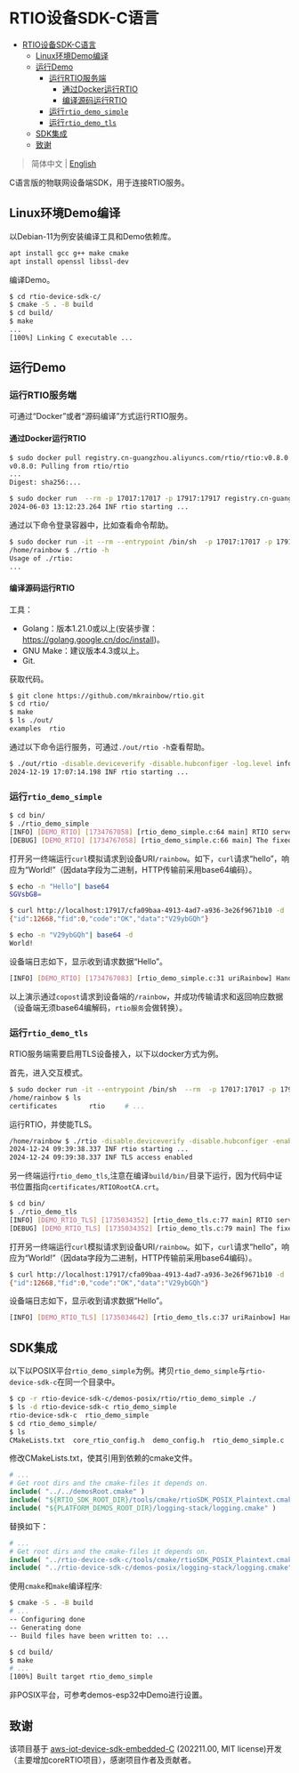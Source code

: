 # RTIO设备SDK-C语言

- [RTIO设备SDK-C语言](#rtio设备sdk-c语言)
  - [Linux环境Demo编译](#linux环境demo编译)
  - [运行Demo](#运行demo)
    - [运行RTIO服务端](#运行rtio服务端)
      - [通过Docker运行RTIO](#通过docker运行rtio)
      - [编译源码运行RTIO](#编译源码运行rtio)
    - [运行`rtio_demo_simple`](#运行rtio_demo_simple)
    - [运行`rtio_demo_tls`](#运行rtio_demo_tls)
  - [SDK集成](#sdk集成)
  - [致谢](#致谢)

> 简体中文 | [English](./README.md)  

C语言版的物联网设备端SDK，用于连接RTIO服务。

## Linux环境Demo编译

以Debian-11为例安装编译工具和Demo依赖库。

```sh
apt install gcc g++ make cmake
apt install openssl libssl-dev
```

编译Demo。

```sh
$ cd rtio-device-sdk-c/
$ cmake -S . -B build
$ cd build/
$ make
...
[100%] Linking C executable ...
```

## 运行Demo

### 运行RTIO服务端

可通过“Docker”或者“源码编译”方式运行RTIO服务。

#### 通过Docker运行RTIO

```sh
$ sudo docker pull registry.cn-guangzhou.aliyuncs.com/rtio/rtio:v0.8.0
v0.8.0: Pulling from rtio/rtio
...
Digest: sha256:...

$ sudo docker run  --rm -p 17017:17017 -p 17917:17917 registry.cn-guangzhou.aliyuncs.com/rtio/rtio:v0.8.0
2024-06-03 13:12:23.264 INF rtio starting ...
```

通过以下命令登录容器中，比如查看命令帮助。

```sh
$ sudo docker run -it --rm --entrypoint /bin/sh  -p 17017:17017 -p 17917:17917 registry.cn-guangzhou.aliyuncs.com/rtio/rtio:v0.8.0
/home/rainbow $ ./rtio -h
Usage of ./rtio: 
...
```

#### 编译源码运行RTIO

工具：

- Golang：版本1.21.0或以上(安装步骤：<https://golang.google.cn/doc/install>)。
- GNU Make：建议版本4.3或以上。
- Git.

获取代码。

```sh
$ git clone https://github.com/mkrainbow/rtio.git
$ cd rtio/
$ make
$ ls ./out/
examples  rtio
```

通过以下命令运行服务，可通过`./out/rtio -h`查看帮助。

```sh
$ ./out/rtio -disable.deviceverify -disable.hubconfiger -log.level info
2024-12-19 17:07:14.198 INF rtio starting ...
```

### 运行`rtio_demo_simple`

```sh
$ cd bin/
$ ./rtio_demo_simple
[INFO] [DEMO_RTIO] [1734767058] [rtio_demo_simple.c:64 main] RTIO server=localhost:17017.
[DEBUG] [DEMO_RTIO] [1734767058] [rtio_demo_simple.c:66 main] The fixed RAM used by RTIO, size=2072 bytes.
```

打开另一终端运行`curl`模拟请求到设备URI`/rainbow`。如下，`curl`请求“hello”，响应为“World!”（因data字段为二进制，HTTP传输前采用base64编码）。

```sh
$ echo -n "Hello"| base64
SGVsbG8=

$ curl http://localhost:17917/cfa09baa-4913-4ad7-a936-3e26f9671b10 -d '{"method":"copost", "uri":"/rainbow","id":12668,"data":"aGVsbG8="}'
{"id":12668,"fid":0,"code":"OK","data":"V29ybGQh"}

$ echo -n "V29ybGQh"| base64 -d
World!
```

设备端日志如下，显示收到请求数据“Hello”。

```sh
[INFO] [DEMO_RTIO] [1734767083] [rtio_demo_simple.c:31 uriRainbow] Handling the copost req with uri=/rainbow, pReqData=hello.
```

以上演示通过`copost`请求到设备端的`/rainbow`，并成功传输请求和返回响应数据（设备端无须base64编解码，`rtio服务`会做转换）。

### 运行`rtio_demo_tls`

RTIO服务端需要启用TLS设备接入，以下以docker方式为例。

首先，进入交互模式。

```sh
$ sudo docker run -it --entrypoint /bin/sh  --rm  -p 17017:17017 -p 17917:17917 registry.cn-guangzhou.aliyuncs.com/rtio/rtio:v0.8.0
/home/rainbow $ ls
certificates        rtio     # ...
```

运行RTIO，并使能TLS。

```sh
/home/rainbow $ ./rtio -disable.deviceverify -disable.hubconfiger -enable.hub.tls -hub.tls.certfile ./certificates/demo_server.crt -hub.tls.keyfile ./certificates/demo_server.key -log.level info
2024-12-24 09:39:38.337 INF rtio starting ...
2024-12-24 09:39:38.337 INF TLS access enabled
```

另一终端运行`rtio_demo_tls`,注意在编译`build/bin/`目录下运行，因为代码中证书位置指向`certificates/RTIORootCA.crt`。

```sh
$ cd bin/
$ ./rtio_demo_tls
[INFO] [DEMO_RTIO_TLS] [1735034352] [rtio_demo_tls.c:77 main] RTIO server=localhost:17017.
[DEBUG] [DEMO_RTIO_TLS] [1735034352] [rtio_demo_tls.c:79 main] The fixed RAM used by RTIO, size=2072 bytes.
```

打开另一终端运行`curl`模拟请求到设备URI`/rainbow`。如下，`curl`请求“hello”，响应为“World!”（因data字段为二进制，HTTP传输前采用base64编码）。

```sh
$ curl http://localhost:17917/cfa09baa-4913-4ad7-a936-3e26f9671b10 -d '{"method":"copost", "uri":"/rainbow","id":12668,"data":"aGVsbG8="}'
{"id":12668,"fid":0,"code":"OK","data":"V29ybGQh"}
```

设备端日志如下，显示收到请求数据“Hello”。

```sh
[INFO] [DEMO_RTIO_TLS] [1735034642] [rtio_demo_tls.c:37 uriRainbow] Handling the copost req with uri=/rainbow, pReqData=hello.
```

## SDK集成

以下以POSIX平台`rtio_demo_simple`为例。拷贝`rtio_demo_simple`与`rtio-device-sdk-c`在同一个目录中。

```sh
$ cp -r rtio-device-sdk-c/demos-posix/rtio/rtio_demo_simple ./
$ ls -d rtio-device-sdk-c rtio_demo_simple 
rtio-device-sdk-c  rtio_demo_simple
$ cd rtio_demo_simple/
$ ls
CMakeLists.txt  core_rtio_config.h  demo_config.h  rtio_demo_simple.c
```

修改CMakeLists.txt，使其引用到依赖的cmake文件。

```cmake
# ...
# Get root dirs and the cmake-files it depends on.
include( "../../demosRoot.cmake" )
include( "${RTIO_SDK_ROOT_DIR}/tools/cmake/rtioSDK_POSIX_Plaintext.cmake" )
include( "${PLATFORM_DEMOS_ROOT_DIR}/logging-stack/logging.cmake" )
```

替换如下：

```cmake
# ...
# Get root dirs and the cmake-files it depends on.
include( "../rtio-device-sdk-c/tools/cmake/rtioSDK_POSIX_Plaintext.cmake" )
include( "../rtio-device-sdk-c/demos-posix/logging-stack/logging.cmake" )
```

使用`cmake`和`make`编译程序:

```sh
$ cmake -S . -B build
# ...
-- Configuring done
-- Generating done
-- Build files have been written to: ...

$ cd build/
$ make
# ...
[100%] Built target rtio_demo_simple
```

非POSIX平台，可参考demos-esp32中Demo进行设置。

## 致谢

该项目基于 [aws-iot-device-sdk-embedded-C](https://github.com/aws/aws-iot-device-sdk-embedded-C/tree/202211.00?tab=readme-ov-file) (202211.00, MIT license)开发（主要增加coreRTIO项目），感谢项目作者及贡献者。

